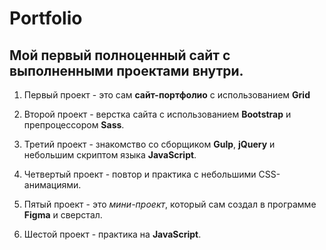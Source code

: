 # Portfolio
## Мой первый полноценный сайт с выполненными проектами внутри.

1. Первый проект - это сам **сайт-портфолио** с использованием **Grid**

2. Второй проект - верстка сайта с использованием **Bootstrap** и препроцессором **Sass**.

3. Третий проект - знакомство со сборщиком **Gulp**, **jQuery** и небольшим скриптом языка **JavaScript**.

4. Четвертый проект - повтор и практика с небольшими CSS-анимациями.

5. Пятый проект - это *мини-проект*, который сам создал в программе **Figma** и сверстал.

6. Шестой проект - практика на **JavaScript**.
